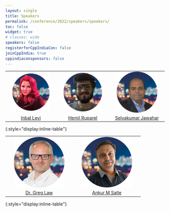 ```yaml
---
layout: single
title: Speakers
permalink: /conference/2022/speakers/speakers/
toc: false
widget: true
# classes: wide
speakers: false
registerforCppIndiaCon: false
joinCppIndia: true
cppindiaconsponsors: false
---
```

<style type="text/css" rel="stylesheet">
thead { visibility: hidden; }
td img { max-width:80%; width:200px; }
thead { border:none; }
td { border:none; }
</style>
|  |  |   |
|:----:|:----:|:----:|
| [![Inbal Levi](/conference/2022/graphics/inbal.png "Inbal Levi")](/conference/2022/speakers/inbal/) | [![Hemil Ruparel](/conference/2022/graphics/hemil.png "Hemil Ruparel")](/conference/2022/speakers/Hemil/) | [![Selvakumar Jawahar](/conference/2022/graphics/selvakumar.png "Selvakumar Jawahar")](/conference/2022/speakers/selvakumar/) |
| [Inbal Levi](/conference/2022/speakers/inbal/) | [Hemil Ruparel](/conference/2022/speakers/Hemil/) | [Selvakumar Jawahar](/conference/2022/speakers/selvakumar/) |
{:style="display:inline-table"}

|  |  |
|:----:|:----:|
| [![Dr. Greg Law](/conference/2022/graphics/greg.png "Dr. Greg Law")](/conference/2022/speakers/greg/) | [![Ankur M Satle](/conference/2022/graphics/ankur.png "Ankur M Satle")](/conference/2022/speakers/ankur/) |
| [Dr. Greg Law](/conference/2022/speakers/greg/) | [Ankur M Satle](/conference/2022/speakers/ankur/) |
{:style="display:inline-table"}
<pre>




















































</pre>